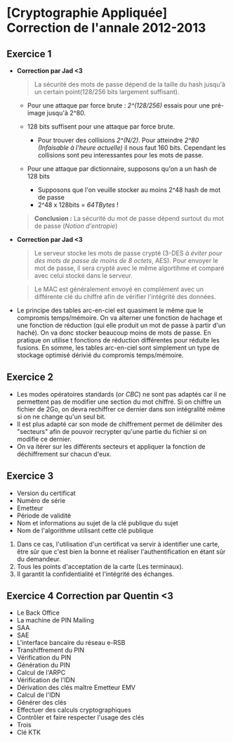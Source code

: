 # [Cryptographie Appliquée] Correction de l'annale 2012-2013
## Exercice 1
- **Correction par Jad <3**

  > La sécurité des mots de passe dépend de la taille du hash jusqu'à un certain point(128/256 bits largement suffisant).
    - Pour une attaque par force brute : _2^(128/256)_ essais pour une pré-image jusqu'à 2^80.
    - 128 bits suffisent pour une attaque par force brute.
      - Pour trouver des collisions _2^(N/2)_. Pour atteindre _2^80 (Infaisable à l'heure actuelle)_ il nous faut 160 bits. Cependant les collisions sont peu interessantes pour les mots de passe.

    - Pour une attaque par dictionnaire, supposons qu'on a un hash de 128 bits
      - Supposons que l'on veuille stocker au moins 2^48 hash de mot de passe
      - 2^48 x 128bits = _64TBytes_ !

  > **Conclusion :** La sécurité du mot de passe dépend surtout du mot de passe (_Notion d'entropie_)

- **Correction par Jad <3**

  > Le serveur stocke les mots de passe crypté (3-DES _à éviter pour des mots de passe de moins de 8 octets_, AES). Pour envoyer le mot de passe, il sera crypté avec le même algortihme et comparé avec celui stocké dans le serveur.

  > Le MAC est généralement envoyé en complément avec un différente clé du chiffré afin de vérifier l'intégrité des données.

- Le principe des tables arc-en-ciel est quasiment le même que le compromis temps/mémoire. On va alterner une fonction de hachage et une fonction de réduction (qui elle produit un mot de passe à partir d'un haché). On va donc stocker beaucoup moins de mots de passe. En pratique on utilise t fonctions de réduction différentes pour réduite les fusions. En somme, les tables arc-en-ciel sont simplement un type de stockage optimisé dérivié du compromis temps/mémoire.

## Exercice 2
- Les modes opératoires standards (_or CBC_) ne sont pas adaptés car il ne permettent pas de modifier une section du mot chiffré. Si on chiffre un fichier de 2Go, on devra rechiffrer ce dernier dans son intégralité même si on ne change qu'un seul bit.
- Il est plus adapté car son mode de chiffrement permet de délimiter des "secteurs" afin de pouvoir recrypter qu'une partie du fichier si on modifie ce dernier.
- On va itérer sur les différents secteurs et appliquer la fonction de déchiffrement sur chacun d'eux.

## Exercice 3
  - Version du certificat
  - Numéro de série
  - Emetteur
  - Période de validité
  - Nom et informations au sujet de la clé publique du sujet
  - Nom de l'algorithme utilisant cette clé publique

1. Dans ce cas, l'utilisation d'un certificat va servir à identifier une carte, être sûr que c'est bien la bonne et réaliser l'authentification en étant sûr du demandeur.
2. Tous les points d'acceptation de la carte (Les terminaux).
3. Il garantit la confidentialité et l'intégrité des échanges.

## Exercice 4 **Correction par Quentin <3**
  - Le Back Office
  - La machine de PIN Mailing
  - SAA
  - SAE
  - L'interface bancaire du réseau e-RSB
  - Transhiffrement du PIN
  - Vérification du PIN
  - Génération du PIN
  - Calcul de l'ARPC
  - Vérification de l'IDN
  - Dérivation des clés maître Emetteur EMV
  - Calcul de l'IDN
  - Générer des clés
  - Effectuer des calculs cryptographiques
  - Contrôler et faire respecter l'usage des clés
  - Trois
  - Clé KTK
